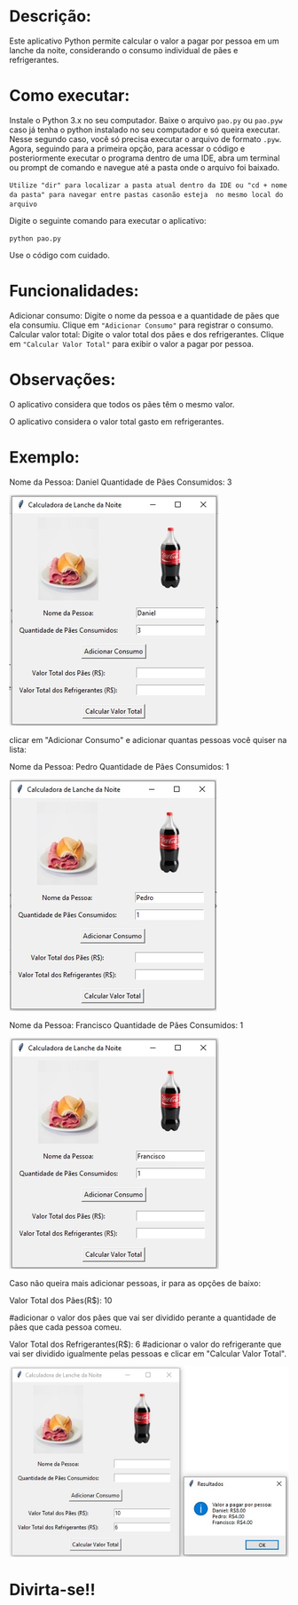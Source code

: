 # Descrição:

Este aplicativo Python permite calcular o valor a pagar por pessoa em um lanche da noite, considerando o consumo individual de pães e refrigerantes.

# Como executar:

Instale o Python 3.x no seu computador.
Baixe o arquivo `pao.py` ou `pao.pyw` caso já tenha o python instalado no seu computador e só queira executar.
Nesse segundo caso, você só precisa executar o arquivo de formato `.pyw`.
Agora, seguindo para a primeira opção, para acessar o código e posteriormente executar o programa dentro de uma IDE, 
abra um terminal ou prompt de comando e navegue até a pasta onde o arquivo foi baixado. 

`Utilize "dir" para localizar a pasta atual dentro da IDE ou "cd + nome da pasta" para navegar entre pastas casonão esteja  no mesmo local do arquivo`

Digite o seguinte comando para executar o aplicativo:

`python pao.py`

Use o código com cuidado.

# Funcionalidades:

Adicionar consumo: Digite o nome da pessoa e a quantidade de pães que ela consumiu. Clique em `"Adicionar Consumo"` para registrar o consumo.
Calcular valor total: Digite o valor total dos pães e dos refrigerantes. Clique em `"Calcular Valor Total"` para exibir o valor a pagar por pessoa.

# Observações:

O aplicativo considera que todos os pães têm o mesmo valor.

O aplicativo considera o valor total gasto em refrigerantes.

# Exemplo:

Nome da Pessoa: Daniel
Quantidade de Pães Consumidos: 3

<img src="img/Ex.Daniel.jpg">

clicar em "Adicionar Consumo" e adicionar quantas pessoas você quiser na lista:

Nome da Pessoa: Pedro
Quantidade de Pães Consumidos: 1

<img src="img/Ex.Pedro.jpg">

Nome da Pessoa: Francisco
Quantidade de Pães Consumidos: 1

<img src="img/Ex.Francisco.jpg">

Caso não queira mais adicionar pessoas, ir para as opções de baixo:

Valor Total dos Pães(R$): 10
<p>#adicionar o valor dos pães que vai ser dividido perante a quantidade de pães que cada pessoa comeu.</p>

Valor Total dos Refrigerantes(R$): 6
#adicionar o valor do refrigerante que vai ser dividido igualmente pelas pessoas e clicar em "Calcular Valor Total".

<img src="img/Ex.CalculoValor.jpg">

# Divirta-se!!
